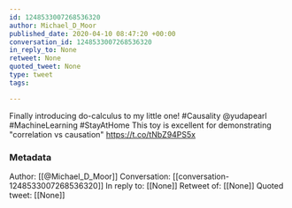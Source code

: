 ```yaml
---
id: 1248533007268536320
author: Michael_D_Moor
published_date: 2020-04-10 08:47:20 +00:00
conversation_id: 1248533007268536320
in_reply_to: None
retweet: None
quoted_tweet: None
type: tweet
tags:

---
```


Finally introducing do-calculus to my little one!
#Causality @yudapearl #MachineLearning #StayAtHome
This toy is excellent for demonstrating "correlation vs causation" https://t.co/tNbZ94PS5x

### Metadata

Author: [[@Michael_D_Moor]]
Conversation: [[conversation-1248533007268536320]]
In reply to: [[None]]
Retweet of: [[None]]
Quoted tweet: [[None]]

